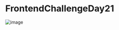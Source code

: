 # FrontendChallengeDay21
![image](https://github.com/user-attachments/assets/213285de-9a8b-48a9-bef2-abd96bd29e57)

